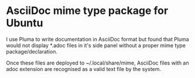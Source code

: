 # AsciiDoc mime type package for Ubuntu

I use Pluma to write documentation in AsciiDoc format but found that Pluma would not display *.adoc files in it's side panel without a proper mime type package/declaration.

Once these files are deployed to ~/.local/share/mime, AsciiDoc files with an adoc extension are recognised as a valid text file by the system.



